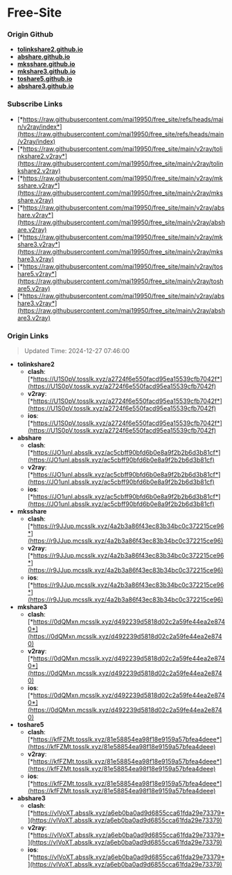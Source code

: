 # Free-Site

### Origin Github

- [**tolinkshare2.github.io**](https://github.com/tolinkshare2/tolinkshare2.github.io)
- [**abshare.github.io**](https://github.com/abshare/abshare.github.io)
- [**mksshare.github.io**](https://github.com/mksshare/mksshare.github.io)
- [**mkshare3.github.io**](https://github.com/mkshare3/mkshare3.github.io)
- [**toshare5.github.io**](https://github.com/toshare5/toshare5.github.io)
- [**abshare3.github.io**](https://github.com/abshare3/abshare3.github.io)

### Subscribe Links

- [*https://raw.githubusercontent.com/mai19950/free_site/refs/heads/main/v2ray/index*](https://raw.githubusercontent.com/mai19950/free_site/refs/heads/main/v2ray/index)
- [*https://raw.githubusercontent.com/mai19950/free_site/main/v2ray/tolinkshare2.v2ray*](https://raw.githubusercontent.com/mai19950/free_site/main/v2ray/tolinkshare2.v2ray)
- [*https://raw.githubusercontent.com/mai19950/free_site/main/v2ray/mksshare.v2ray*](https://raw.githubusercontent.com/mai19950/free_site/main/v2ray/mksshare.v2ray)
- [*https://raw.githubusercontent.com/mai19950/free_site/main/v2ray/abshare.v2ray*](https://raw.githubusercontent.com/mai19950/free_site/main/v2ray/abshare.v2ray)
- [*https://raw.githubusercontent.com/mai19950/free_site/main/v2ray/mkshare3.v2ray*](https://raw.githubusercontent.com/mai19950/free_site/main/v2ray/mkshare3.v2ray)
- [*https://raw.githubusercontent.com/mai19950/free_site/main/v2ray/toshare5.v2ray*](https://raw.githubusercontent.com/mai19950/free_site/main/v2ray/toshare5.v2ray)
- [*https://raw.githubusercontent.com/mai19950/free_site/main/v2ray/abshare3.v2ray*](https://raw.githubusercontent.com/mai19950/free_site/main/v2ray/abshare3.v2ray)

### Origin Links

> Updated Time: 2024-12-27 07:46:00

- **tolinkshare2**
  - **clash**: [*https://U1S0pV.tosslk.xyz/a2724f6e550facd95ea15539cfb7042f*](https://U1S0pV.tosslk.xyz/a2724f6e550facd95ea15539cfb7042f)
  - **v2ray**: [*https://U1S0pV.tosslk.xyz/a2724f6e550facd95ea15539cfb7042f*](https://U1S0pV.tosslk.xyz/a2724f6e550facd95ea15539cfb7042f)
  - **ios**: [*https://U1S0pV.tosslk.xyz/a2724f6e550facd95ea15539cfb7042f*](https://U1S0pV.tosslk.xyz/a2724f6e550facd95ea15539cfb7042f)
- **abshare**
  - **clash**: [*https://JO1unI.absslk.xyz/ac5cbff90bfd6b0e8a9f2b2b6d3b81cf*](https://JO1unI.absslk.xyz/ac5cbff90bfd6b0e8a9f2b2b6d3b81cf)
  - **v2ray**: [*https://JO1unI.absslk.xyz/ac5cbff90bfd6b0e8a9f2b2b6d3b81cf*](https://JO1unI.absslk.xyz/ac5cbff90bfd6b0e8a9f2b2b6d3b81cf)
  - **ios**: [*https://JO1unI.absslk.xyz/ac5cbff90bfd6b0e8a9f2b2b6d3b81cf*](https://JO1unI.absslk.xyz/ac5cbff90bfd6b0e8a9f2b2b6d3b81cf)
- **mksshare**
  - **clash**: [*https://r9JJup.mcsslk.xyz/4a2b3a86f43ec83b34bc0c372215ce96*](https://r9JJup.mcsslk.xyz/4a2b3a86f43ec83b34bc0c372215ce96)
  - **v2ray**: [*https://r9JJup.mcsslk.xyz/4a2b3a86f43ec83b34bc0c372215ce96*](https://r9JJup.mcsslk.xyz/4a2b3a86f43ec83b34bc0c372215ce96)
  - **ios**: [*https://r9JJup.mcsslk.xyz/4a2b3a86f43ec83b34bc0c372215ce96*](https://r9JJup.mcsslk.xyz/4a2b3a86f43ec83b34bc0c372215ce96)
- **mkshare3**
  - **clash**: [*https://0dQMxn.mcsslk.xyz/d492239d5818d02c2a59fe44ea2e8740*](https://0dQMxn.mcsslk.xyz/d492239d5818d02c2a59fe44ea2e8740)
  - **v2ray**: [*https://0dQMxn.mcsslk.xyz/d492239d5818d02c2a59fe44ea2e8740*](https://0dQMxn.mcsslk.xyz/d492239d5818d02c2a59fe44ea2e8740)
  - **ios**: [*https://0dQMxn.mcsslk.xyz/d492239d5818d02c2a59fe44ea2e8740*](https://0dQMxn.mcsslk.xyz/d492239d5818d02c2a59fe44ea2e8740)
- **toshare5**
  - **clash**: [*https://kfFZMt.tosslk.xyz/81e58854ea98f18e9159a57bfea4deee*](https://kfFZMt.tosslk.xyz/81e58854ea98f18e9159a57bfea4deee)
  - **v2ray**: [*https://kfFZMt.tosslk.xyz/81e58854ea98f18e9159a57bfea4deee*](https://kfFZMt.tosslk.xyz/81e58854ea98f18e9159a57bfea4deee)
  - **ios**: [*https://kfFZMt.tosslk.xyz/81e58854ea98f18e9159a57bfea4deee*](https://kfFZMt.tosslk.xyz/81e58854ea98f18e9159a57bfea4deee)
- **abshare3**
  - **clash**: [*https://vlVoXT.absslk.xyz/a6eb0ba0ad9d6855cca61fda29e73379*](https://vlVoXT.absslk.xyz/a6eb0ba0ad9d6855cca61fda29e73379)
  - **v2ray**: [*https://vlVoXT.absslk.xyz/a6eb0ba0ad9d6855cca61fda29e73379*](https://vlVoXT.absslk.xyz/a6eb0ba0ad9d6855cca61fda29e73379)
  - **ios**: [*https://vlVoXT.absslk.xyz/a6eb0ba0ad9d6855cca61fda29e73379*](https://vlVoXT.absslk.xyz/a6eb0ba0ad9d6855cca61fda29e73379)
